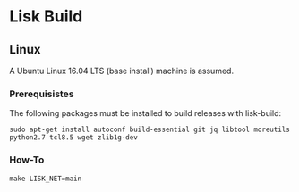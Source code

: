 # Lisk Build

## Linux

A Ubuntu Linux 16.04 LTS (base install) machine is assumed.

### Prerequisistes

The following packages must be installed to build releases with lisk-build:

```
sudo apt-get install autoconf build-essential git jq libtool moreutils python2.7 tcl8.5 wget zlib1g-dev
```

### How-To

```
make LISK_NET=main
```

